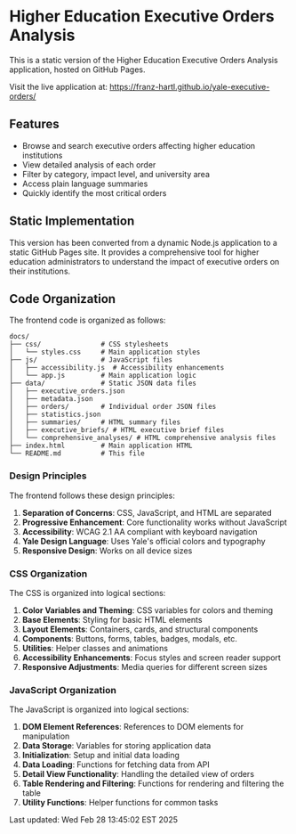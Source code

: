 # Higher Education Executive Orders Analysis

This is a static version of the Higher Education Executive Orders Analysis application, hosted on GitHub Pages.

Visit the live application at: https://franz-hartl.github.io/yale-executive-orders/

## Features

- Browse and search executive orders affecting higher education institutions
- View detailed analysis of each order
- Filter by category, impact level, and university area
- Access plain language summaries
- Quickly identify the most critical orders

## Static Implementation

This version has been converted from a dynamic Node.js application to a static GitHub Pages site. It provides a comprehensive tool for higher education administrators to understand the impact of executive orders on their institutions.

## Code Organization

The frontend code is organized as follows:

```
docs/
├── css/               # CSS stylesheets
│   └── styles.css     # Main application styles
├── js/                # JavaScript files
│   ├── accessibility.js  # Accessibility enhancements
│   └── app.js         # Main application logic
├── data/              # Static JSON data files
│   ├── executive_orders.json
│   ├── metadata.json
│   ├── orders/        # Individual order JSON files
│   ├── statistics.json
│   ├── summaries/     # HTML summary files
│   ├── executive_briefs/ # HTML executive brief files
│   └── comprehensive_analyses/ # HTML comprehensive analysis files
├── index.html         # Main application HTML
└── README.md          # This file
```

### Design Principles

The frontend follows these design principles:

1. **Separation of Concerns**: CSS, JavaScript, and HTML are separated
2. **Progressive Enhancement**: Core functionality works without JavaScript
3. **Accessibility**: WCAG 2.1 AA compliant with keyboard navigation
4. **Yale Design Language**: Uses Yale's official colors and typography
5. **Responsive Design**: Works on all device sizes

### CSS Organization

The CSS is organized into logical sections:

1. **Color Variables and Theming**: CSS variables for colors and theming
2. **Base Elements**: Styling for basic HTML elements
3. **Layout Elements**: Containers, cards, and structural components
4. **Components**: Buttons, forms, tables, badges, modals, etc.
5. **Utilities**: Helper classes and animations
6. **Accessibility Enhancements**: Focus styles and screen reader support
7. **Responsive Adjustments**: Media queries for different screen sizes

### JavaScript Organization

The JavaScript is organized into logical sections:

1. **DOM Element References**: References to DOM elements for manipulation
2. **Data Storage**: Variables for storing application data
3. **Initialization**: Setup and initial data loading
4. **Data Loading**: Functions for fetching data from API
5. **Detail View Functionality**: Handling the detailed view of orders
6. **Table Rendering and Filtering**: Functions for rendering and filtering the table
7. **Utility Functions**: Helper functions for common tasks

Last updated: Wed Feb 28 13:45:02 EST 2025
